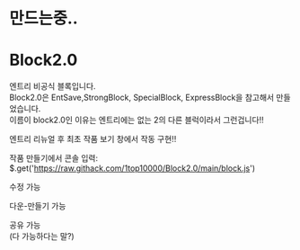 # 만드는중..
# Block2.0
엔트리 비공식 블록입니다.  <br>
Block2.0은 EntSave,StrongBlock, SpecialBlock, ExpressBlock을 참고해서 만들었습니다.<br>
이름이 block2.0인 이유는 엔트리에는 없는 2의 다른 블럭이라서 그런겁니다!!  <br>

엔트리 리뉴얼 후 최초 작품 보기 창에서 작동 구현!! <br>


작품 만들기에서 콘솔 입력: $.get('https://raw.githack.com/1top10000/Block2.0/main/block.js')  <br>

수정 가능  <br>

다운-만들기 가능  <br>

공유 가능  <br>
(다 가능하다는 말?)  

